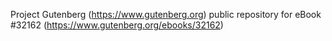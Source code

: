 Project Gutenberg (https://www.gutenberg.org) public repository for eBook #32162 (https://www.gutenberg.org/ebooks/32162)
